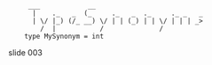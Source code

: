          ___            __
          |    ._   _  (_     ._   _  ._     ._ _   _
          | \/ |_) (/_ __) \/ | | (_) | | \/ | | | _>
            /  |           /              /
        type MySynonym = int


















































































slide 003
